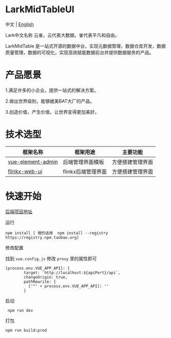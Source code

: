 # LarkMidTableUI
中文 | [English](README_EN.md)

Lark中文名称 云雀，云代表大数据，雀代表平凡和自由。

LarkMidTable 是一站式开源的数据中台，实现元数据管理，数据仓库开发，数据质量管理，数据的可视化，实现高效赋能数据前台并提供数据服务的产品。



# **产品愿景**

1.满足许多的小企业，提供一站式的解决方案。

2.做出世界级别，能够媲美BAT大厂的产品。

3.创造价值，产生价值，让世界变得更加美好。

# 技术选型

| 框架名称                                                     | 框架用途          | 主要功能         |
| ------------------------------------------------------------ | ----------------- | ---------------- |
| [vue-element-admin](https://github.com/PanJiaChen/vue-element-admin) | 后端管理界面模板  | 方便搭建管理界面 |
| [flinkx-web-ui](https://github.com/wxgzgl/flinkx-web-ui)       | flinkx后端管理界面 | 方便搭建管理界面 |

# **快速开始**

[后端项目地址]( https://github.com/wxgzgl/LarkMidTable )

运行

```
npm install [ 慢的话用  npm install --registry https://registry.npm.taobao.org]
```

修改配置

找到 `vue.config.js` 修改 `proxy` 里的属性即可

```
[process.env.VUE_APP_API]: {
        target: `http://localhost:${apiPort}/api`,
        changeOrigin: true,
        pathRewrite: {
          ['^' + process.env.VUE_APP_API]: ''
        }
```

启动

```
 npm run dev
```

打包

```
npm run build:prod
```


